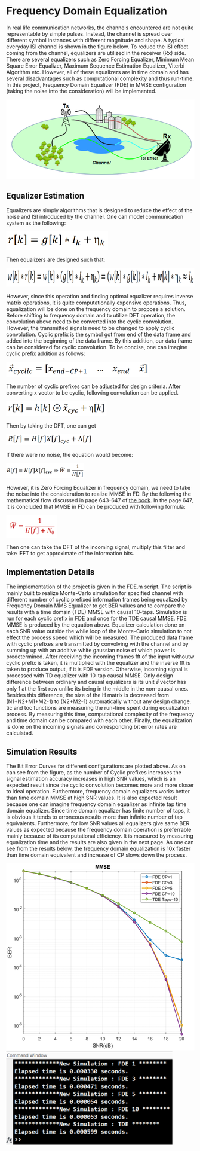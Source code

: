# Frequency Domain Equalization

In real life communication networks, the channels encountered are not quite representable by simple pulses. Instead, the channel is spread over different symbol instances with different magnitude and shape. A typical everyday ISI channel is shown in the figure below. To reduce the ISI effect coming from the channel, equalizers are utilized in the receiver (Rx) side. There are several equalizers such as Zero Forcing Equalizer, Minimum Mean Square Error Equalizer, Maximum Sequence Estimation Equalizer, Viterbi Algorithm etc. However, all of these equalizers are in time domain and has several disadvantages such as computational complexity and thus run-time. In this project, Frequency Domain Equalizer (FDE) in MMSE configuration (taking the noise into the consideration) will be implemented.

![](./figs/scheme.PNG)

## Equalizer Estimation

Equalizers are simply algorithms that is designed to reduce the effect of the noise and ISI introduced by the channel. One can model communication system as the following:

<img src="./figs/eqn1.PNG" height="50">

Then equalizers are designed such that:

<img src="./figs/eqn2.PNG" height="50">

However, since this operation and finding optimal equalizer requires inverse matrix operations, it is quite computationally expensive operations. Thus, equalization will be done on the frequency domain to propose a solution. Before shifting to frequency domain and to utilize DFT operation, the convolution above need to be converted into the cyclic convolution. However, the transmitted signals need to be changed to apply cyclic convolution. Cyclic prefix is the symbol got from end of the data frame and added into the beginning of the data frame. By this addition, our data frame can be considered for cyclic convolution. To be concise, one can imagine cyclic prefix addition as follows:

<img src="./figs/eqn3.PNG" height="40">

The number of cyclic prefixes can be adjusted for design criteria. After converting x vector to be cyclic, following convolution can be applied.

<img src="./figs/eqn4.PNG" height="40">

Then by taking the DFT, one can get

<img src="./figs/eqn5.PNG" height="30">

If there were no noise, the equation would become:

<img src="./figs/eqn6.PNG" height="40">

However, it is Zero Forcing Equalizer in frequency domain, we need to take the noise into the consideration to realize MMSE in FD. By the following the mathematical flow discussed in page 643-647 of [the book](https://books.google.com/books/about/Digital_Communications.html?id=HroiQAAACAAJ#:~:text=Digital%20Communications%20is%20a%20classic,depth%20to%20cover%20two%20semesters.). In the page 647, it is concluded that MMSE in FD can be produced with following formula:

<img src="./figs/eqn7.PNG" height="60">

Then one can take the DFT of the incoming signal, multiply this filter and take IFFT to get approximate of the information bits.

## Implementation Details

The implementation of the project is given in the FDE.m script. The script is mainly built to realize Monte-Carlo simulation for specified channel with different number of cyclic prefixed information frames being equalized by Frequency Domain MMS Equalizer to 
get BER values and to compare the results with a time domain (TDE) MMSE with causal 10-taps. Simulation is run for each cyclic prefix in FDE and once for the TDE causal MMSE. FDE MMSE is produced by the equation above. Equalizer calculation done on each SNR value outside the while loop of the Monte-Carlo simulation to not effect the process speed which will be measured. The produced data frame with cyclic prefixes are transmitted by convolving with the channel and by summing up with an additive white gaussian noise of which power is predetermined. After receiving the incoming frames fft of the input withoutw cyclic prefix is taken, it is multiplied with the 
equalizer and the inverse fft is taken to produce output, if it is FDE version. Otherwise, incoming signal is processed with TD equalizer with 10-tap causal MMSE. Only design difference between ordinary and causal equalizers is its unit 𝑒⃗ vector has only 1 at the first row unlike its being in the middle in the non-causal ones. Besides this difference, the size of the H matrix is decreased 
from (N1+N2+M1+M2-1) to (N2+M2-1) automatically without any design change. tic and toc functions are measuring the run-time spent during equalization process. By measuring this time, computational complexity of the frequency and time domain can be compared with each other. Finally, the equalization is done on the incoming signals and corresponding bit error rates are calculated.

## Simulation Results

The Bit Error Curves for different configurations are plotted above. As on can see from the figure, as the number of Cyclic prefixes increases the signal estimation accuracy increases in high SNR values, which is an expected result since the cyclic convolution becomes more and more closer to ideal operation. Furthermore, frequency domain equalizers works better than time domain MMSE at high SNR values. It is also expected result because one can imagine frequency domain equalizer as infinite tap time domain equalizer. Since time domain equalizer has finite number of taps, it is obvious it tends to erroneous results more than infinite number of tap equivalents.
Furthermore, for low SNR values all equalizers give same BER values as expected because the frequency domain operation is preferrable mainly because of its computational efficiency. It is measured by measuring equalization time and the results are also given in the next page. As one can see from the results below, the frequency domain equalization is 10x faster than time domain equivalent and increase of CP slows down the process.

<img src="./figs/result1.PNG" height="500">

<img src="./figs/result2.PNG" height="250">

